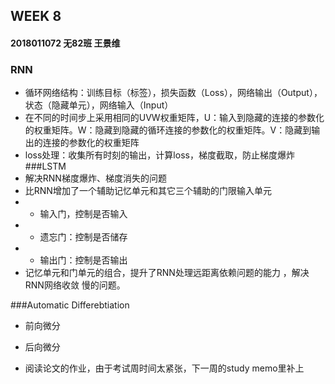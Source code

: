 ## WEEK 8

#### 2018011072 无82班 王景维
### RNN
* 循环网络结构：训练目标（标签），损失函数（Loss），网络输出（Output），状态（隐藏单元），网络输入（Input）
* 在不同的时间步上采用相同的UVW权重矩阵，U：输入到隐藏的连接的参数化的权重矩阵。W：隐藏到隐藏的循环连接的参数化的权重矩阵。V：隐藏到输出的连接的参数化的权重矩阵
* loss处理：收集所有时刻的输出，计算loss，梯度截取，防止梯度爆炸
###LSTM
* 解决RNN梯度爆炸、梯度消失的问题
* 比RNN增加了一个辅助记忆单元和其它三个辅助的门限输入单元
* * 输入门，控制是否输入
* * 遗忘门：控制是否储存
* * 输出门：控制是否输出
* 记忆单元和门单元的组合，提升了RNN处理远距离依赖问题的能力 ，解决RNN网络收敛
慢的问题。

###Automatic Differebtiation
* 前向微分
* 后向微分

* 阅读论文的作业，由于考试周时间太紧张，下一周的study memo里补上
